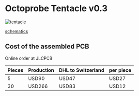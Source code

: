 # Octoprobe Tentacle v0.3

![tentacle](production_v0.3/pcb_top_assembled_jlc.png)

[schematics](production_v0.3/schematics.pdf)


## Cost of the assembled PCB

Online order at JLCPCB

| Pieces | Production | DHL to Switzerland | per piece |
| - | - | - | - |
| 5 | USD90 | USD47 | USD27 |
| 30 | USD266 | USD83 | USD12 |

